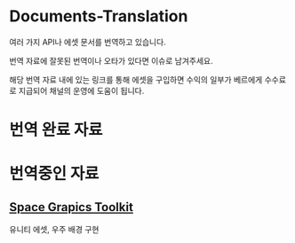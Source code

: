# Documents-Translation

여러 가지 API나 에셋 문서를 번역하고 있습니다.

번역 자료에 잘못된 번역이나 오타가 있다면 이슈로 남겨주세요.

해당 번역 자료 내에 있는 링크를 통해 에셋을 구입하면 수익의 일부가 베르에게 수수료로 지급되어 채널의 운영에 도움이 됩니다.

# 번역 완료 자료


# 번역중인 자료

## [Space Grapics Toolkit](./Space%20Graphics%20Toolkit/README.md)
유니티 에셋, 우주 배경 구현

